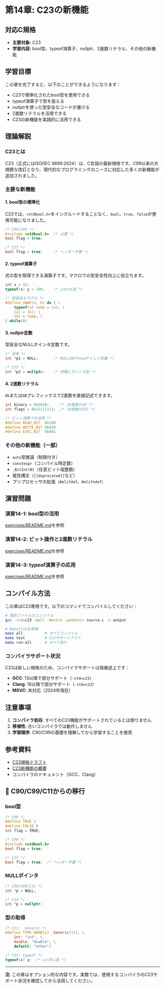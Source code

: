 # 第14章: C23の新機能

## 対応C規格
- **主要対象:** C23
- **学習内容:** bool型、typeof演算子、nullptr、2進数リテラル、その他の新機能

## 学習目標

この章を完了すると、以下のことができるようになります：

- C23で標準化されたbool型を使用できる
- typeof演算子で型を扱える
- nullptrを使った型安全なコードが書ける
- 2進数リテラルを活用できる
- C23の新機能を実践的に活用できる

## 理論解説

### C23とは

C23（正式にはISO/IEC 9899:2024）は、C言語の最新規格です。C99以来の大規模な改訂となり、現代的なプログラミングのニーズに対応した多くの新機能が追加されました。

### 主要な新機能

#### 1. bool型の標準化

C23では、`<stdbool.h>`をインクルードすることなく、`bool`、`true`、`false`が使用可能になりました。

```c
/* C90/C99 */
#include <stdbool.h>  /* 必要 */
bool flag = true;

/* C23 */
bool flag = true;     /* ヘッダー不要 */
```

#### 2. typeof演算子

式の型を取得できる演算子です。マクロでの型安全性向上に役立ちます。

```c
int x = 42;
typeof(x) y = 100;    /* yはint型 */

/* 型安全なマクロ */
#define SWAP(a, b) do { \
    typeof(a) temp = (a); \
    (a) = (b); \
    (b) = temp; \
} while(0)
```

#### 3. nullptr定数

型安全なNULLポインタ定数です。

```c
/* 従来 */
int *p1 = NULL;       /* NULLは0やvoid*として定義 */

/* C23 */
int *p2 = nullptr;    /* 明確にポインタ型 */
```

#### 4. 2進数リテラル

`0b`または`0B`プレフィックスで2進数を直接記述できます。

```c
int binary = 0b1010;     /* 10進数の10 */
int flags = 0b11111111;  /* 10進数の255 */

/* ビット演算での活用 */
#define READ_BIT  0b100
#define WRITE_BIT 0b010
#define EXEC_BIT  0b001
```

### その他の新機能（一部）

- `auto`型推論（制限付き）
- `constexpr`（コンパイル時定数）
- `_BitInt(N)`（任意ビット幅整数）
- 属性構文（`[[deprecated]]`など）
- プリプロセッサの拡張（`#elifdef`、`#elifndef`）

## 演習問題

### 演習14-1: bool型の活用
[exercises/README.md](exercises/README.md)を参照

### 演習14-2: ビット操作と2進数リテラル
[exercises/README.md](exercises/README.md)を参照

### 演習14-3: typeof演算子の応用
[exercises/README.md](exercises/README.md)を参照

## コンパイル方法

この章はC23専用です。以下のコマンドでコンパイルしてください：

```bash
# 個別ファイルのコンパイル
gcc -std=c23 -Wall -Wextra -pedantic source.c -o output

# Makefileを使用
make all          # すべてコンパイル
make test         # C23サポートテスト
make run-all      # すべて実行
```

### コンパイラサポート状況

C23は新しい規格のため、コンパイラサポートは発展途上です：

- **GCC**: 13以降で部分サポート（`-std=c23`）
- **Clang**: 16以降で部分サポート（`-std=c23`）
- **MSVC**: 未対応（2024年現在）

## 注意事項

1. **コンパイラ依存**: すべてのC23機能がサポートされているとは限りません
2. **移植性**: 古いコンパイラでは動作しません
3. **学習順序**: C90/C99の基礎を理解してから学習することを推奨

## 参考資料

- [C23規格ドラフト](https://www.open-std.org/jtc1/sc22/wg14/www/docs/n3096.pdf)
- [C23新機能の概要](https://en.cppreference.com/w/c/23)
- コンパイラのドキュメント（GCC、Clang）

## 🔄 C90/C99/C11からの移行

### bool型
```c
/* C90 */
#define TRUE 1
#define FALSE 0
int flag = TRUE;

/* C99 */
#include <stdbool.h>
bool flag = true;

/* C23 */
bool flag = true;  /* ヘッダー不要 */
```

### NULLポインタ
```c
/* C90/C99/C11 */
int *p = NULL;

/* C23 */
int *p = nullptr;
```

### 型の取得
```c
/* C11: _Generic */
#define TYPE_NAME(x) _Generic((x), \
    int: "int", \
    double: "double", \
    default: "other")

/* C23: typeof */
typeof(x) y;  /* xと同じ型 */
```

---

**注**: この章はオプション的な内容です。実務では、使用するコンパイラのC23サポート状況を確認してから活用してください。